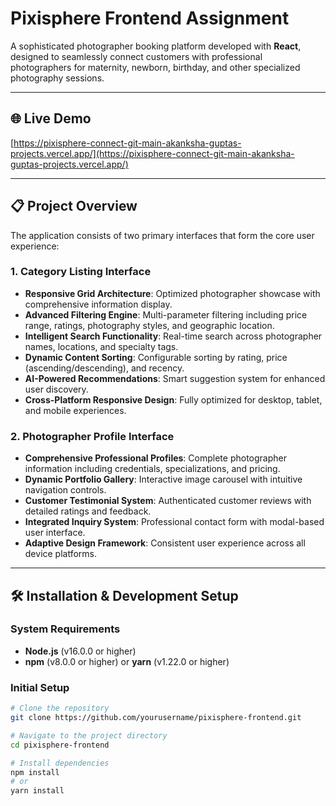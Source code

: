 # Pixisphere Frontend Assignment

A sophisticated photographer booking platform developed with **React**, designed to seamlessly connect customers with professional photographers for maternity, newborn, birthday, and other specialized photography sessions.

---

## 🌐 Live Demo

[https://pixisphere-connect-git-main-akanksha-guptas-projects.vercel.app/](https://pixisphere-connect-git-main-akanksha-guptas-projects.vercel.app/)

---

## 📋 Project Overview

The application consists of two primary interfaces that form the core user experience:

### 1. Category Listing Interface

- **Responsive Grid Architecture**: Optimized photographer showcase with comprehensive information display.
- **Advanced Filtering Engine**: Multi-parameter filtering including price range, ratings, photography styles, and geographic location.
- **Intelligent Search Functionality**: Real-time search across photographer names, locations, and specialty tags.
- **Dynamic Content Sorting**: Configurable sorting by rating, price (ascending/descending), and recency.
- **AI-Powered Recommendations**: Smart suggestion system for enhanced user discovery.
- **Cross-Platform Responsive Design**: Fully optimized for desktop, tablet, and mobile experiences.

### 2. Photographer Profile Interface

- **Comprehensive Professional Profiles**: Complete photographer information including credentials, specializations, and pricing.
- **Dynamic Portfolio Gallery**: Interactive image carousel with intuitive navigation controls.
- **Customer Testimonial System**: Authenticated customer reviews with detailed ratings and feedback.
- **Integrated Inquiry System**: Professional contact form with modal-based user interface.
- **Adaptive Design Framework**: Consistent user experience across all device platforms.

---

## 🛠️ Installation & Development Setup

### System Requirements

- **Node.js** (v16.0.0 or higher)  
- **npm** (v8.0.0 or higher) or **yarn** (v1.22.0 or higher)

### Initial Setup

```bash
# Clone the repository
git clone https://github.com/yourusername/pixisphere-frontend.git

# Navigate to the project directory
cd pixisphere-frontend

# Install dependencies
npm install
# or
yarn install
